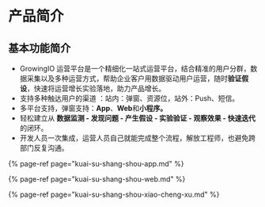 # 产品简介

## 基本功能简介

* GrowingIO 运营平台是一个精细化一站式运营平台，结合精准的用户分群，数据采集以及多种运营方式，帮助企业客户用数据驱动用户运营，随时**验证假设**，快速将运营增长实验落地，助力产品增长。
* 支持多种触达用户的渠道 ：站内：弹窗、资源位，站外：Push、短信。
* 多平台支持，弹窗支持：**App**、**Web**和**小程序。**
* 轻松建立从 **数据监测 - 发现问题 - 产生假设 - 实验验证 - 观察效果 - 快速迭代** 的闭环。
* 开发人员一次集成，运营人员自己就能完成整个流程，解放工程师，也避免跨部门反复沟通。

{% page-ref page="kuai-su-shang-shou-app.md" %}

{% page-ref page="kuai-su-shang-shou-web.md" %}

{% page-ref page="kuai-su-shang-shou-xiao-cheng-xu.md" %}







